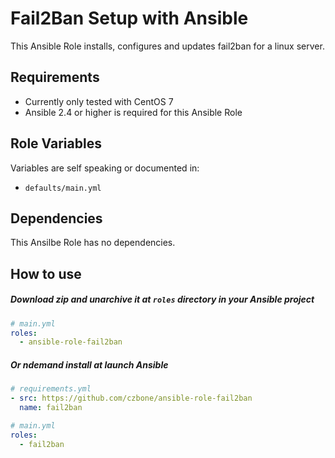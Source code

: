Fail2Ban Setup with Ansible
===========================

This Ansible Role installs, configures and updates fail2ban for a linux server.

Requirements
------------

* Currently only tested with CentOS 7
* Ansible 2.4 or higher is required for this Ansible Role

Role Variables
--------------

Variables are self speaking or documented in:   
* `defaults/main.yml`

Dependencies
------------

This Ansilbe Role has no dependencies.

How to use
------------

##### Download zip and unarchive it at `roles` directory in your Ansible project

```yml
# main.yml
roles:
  - ansible-role-fail2ban
```

##### Or ndemand install at launch Ansible

```yml
# requirements.yml
- src: https://github.com/czbone/ansible-role-fail2ban
  name: fail2ban
```

```yml
# main.yml
roles:
  - fail2ban
```


